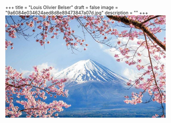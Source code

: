 +++
title = "Louis Olivier Belser"
draft = false
image = "9a6084e034624aed8d8e89473847a07d.jpg"
description = ""
+++
![](9a6084e034624aed8d8e89473847a07d.jpg)